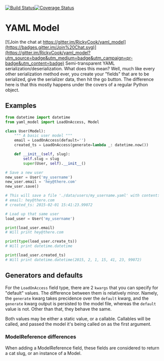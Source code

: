 [![Build Status](https://travis-ci.org/RickyCook/yaml_model.svg)](https://travis-ci.org/RickyCook/yaml_model)[![Coverage Status](https://coveralls.io/repos/RickyCook/yaml_model/badge.svg?branch=master)](https://coveralls.io/r/RickyCook/yaml_model?branch=master)

# YAML Model

[![Join the chat at https://gitter.im/RickyCook/yaml_model](https://badges.gitter.im/Join%20Chat.svg)](https://gitter.im/RickyCook/yaml_model?utm_source=badge&utm_medium=badge&utm_campaign=pr-badge&utm_content=badge)
Semi-transparent YAML serialization/deserialization. What does this mean? Well,
much like every other serialization method ever, you create your "fields" that
are to be serialized, give the serializer data, then hit the go button. The
difference here is that this mostly happens under the covers of a regular
Python object.

## Examples
```python
from datetime import datetime
from yaml_model import LoadOnAccess, Model

class User(Model):
    """ A basic user model """
    email = LoadOnAccess(default='')
    created_ts = LoadOnAccess(generate=lambda _: datetime.now())

    def __init__(self, slug):
        self.slug = slug
        super(User, self).__init__()

# Save a new user
new_user = User('my_username')
new_user.email = 'hey@there.com'
new_user.save()

# This will save a file './data/users/my_username.yaml' with content:
# email: hey@there.com
# created_ts: 2015-02-01 15:41:23.99072

# Load up that same user
load_user = User('my_username')

print(load_user.email)
# Will print hey@there.com

print(type(load_user.create_ts))
# Will print datetime.datetime

print(load_user.created_ts)
# Will print datetime.datetime(2015, 2, 1, 15, 41, 23, 99072)
```

## Generators and defaults
For the `LoadOnAccess` field type, there are 2 `kwargs` that you can specify
for "default" values. The difference between them is relatively minor. Namely,
the `generate` kwarg takes precidence over the `default` kwarg, and the
`generate` kwarg output is persisted to the model file, whereas the `default`
value is not. Other than that, they behave the same.

Both values may be either a static value, or a callable. Callables will be
called, and passed the model it's being called on as the first argument.

### ModelReference differences
When adding a ModelReference field, these fields are considered to return
a cat slug, or an instance of a Model.

